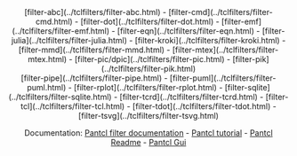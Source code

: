 <center>
[filter-abc](../tclfilters/filter-abc.html) -
[filter-cmd](../tclfilters/filter-cmd.html) -
[filter-dot](../tclfilters/filter-dot.html) -
[filter-emf](../tclfilters/filter-emf.html) -
[filter-eqn](../tclfilters/filter-eqn.html) -
[filter-julia](../tclfilters/filter-julia.html) -
[filter-kroki](../tclfilters/filter-kroki.html) -
[filter-mmd](../tclfilters/filter-mmd.html) -
[filter-mtex](../tclfilters/filter-mtex.html) -
[filter-pic/dpic](../tclfilters/filter-pic.html) -
[filter-pik](../tclfilters/filter-pik.html) <br/>
[filter-pipe](../tclfilters/filter-pipe.html) -
[filter-puml](../tclfilters/filter-puml.html) -
[filter-rplot](../tclfilters/filter-rplot.html) - 
[filter-sqlite](../tclfilters/filter-sqlite.html) -
[filter-tcrd](../tclfilters/filter-tcrd.html) -
[filter-tcl](../tclfilters/filter-tcl.html) -
[filter-tdot](../tclfilters/filter-tdot.html) -
[filter-tsvg](../tclfilters/filter-tsvg.html) 

Documentation: 
[Pantcl filter documentation](../../pantcl.html) - 
[Pantcl tutorial](../../pantcl-tutorial.html) - 
[Pantcl Readme](../../README.html) -
[Pantcl Gui](../fview/filter-view.html)  
</center>



